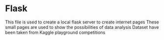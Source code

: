 # Flask
This file is used to create a local flask server to create internet pages
These small pages are used to show the possibilities of data analysis
Dataset have been taken from Kaggle playground competitions
